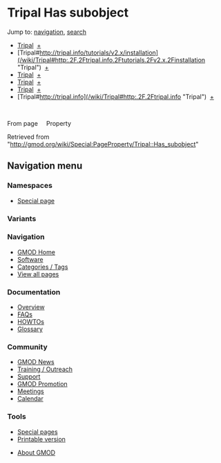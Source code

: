 <div id="mw-page-base" class="noprint">

</div>

<div id="mw-head-base" class="noprint">

</div>

<div id="content" class="mw-body" role="main">

<span id="top"></span>

<div id="mw-js-message" style="display:none;">

</div>



# <span dir="auto">Tripal Has subobject</span>

<div id="bodyContent">

<div id="contentSub">

</div>

<div id="jump-to-nav" class="mw-jump">

Jump to: [navigation](#mw-navigation), [search](#p-search)

</div>

<div id="mw-content-text">

  

- [Tripal](/wiki/Tripal#_c5e2b05d4750eb0951eb1ad5fced6761 "Tripal")
   <span class="smwbrowse">[+](/wiki/Special:Browse/Tripal-23_c5e2b05d4750eb0951eb1ad5fced6761 "Special:Browse/Tripal-23 c5e2b05d4750eb0951eb1ad5fced6761")</span>
- [Tripal#http://tripal.info/tutorials/v2.x/installation](/wiki/Tripal#http:.2F.2Ftripal.info.2Ftutorials.2Fv2.x.2Finstallation "Tripal")
   <span class="smwbrowse">[+](/wiki/Special:Browse/Tripal-23http:-2F-2Ftripal.info-2Ftutorials-2Fv2.x-2Finstallation "Special:Browse/Tripal-23http:-2F-2Ftripal.info-2Ftutorials-2Fv2.x-2Finstallation")</span>
- [Tripal](/wiki/Tripal#_780a3bd63980716b96e285070f997e2a "Tripal")
   <span class="smwbrowse">[+](/wiki/Special:Browse/Tripal-23_780a3bd63980716b96e285070f997e2a "Special:Browse/Tripal-23 780a3bd63980716b96e285070f997e2a")</span>
- [Tripal](/wiki/Tripal#_8904ca0c9942fceca83d1637dceaa4e9 "Tripal")
   <span class="smwbrowse">[+](/wiki/Special:Browse/Tripal-23_8904ca0c9942fceca83d1637dceaa4e9 "Special:Browse/Tripal-23 8904ca0c9942fceca83d1637dceaa4e9")</span>
- [Tripal](/wiki/Tripal#_c72e4a5953ad38254b5ae05e4fca68cf "Tripal")
   <span class="smwbrowse">[+](/wiki/Special:Browse/Tripal-23_c72e4a5953ad38254b5ae05e4fca68cf "Special:Browse/Tripal-23 c72e4a5953ad38254b5ae05e4fca68cf")</span>
- [Tripal#http://tripal.info](/wiki/Tripal#http:.2F.2Ftripal.info "Tripal")
   <span class="smwbrowse">[+](/wiki/Special:Browse/Tripal-23http:-2F-2Ftripal.info "Special:Browse/Tripal-23http:-2F-2Ftripal.info")</span>

 

From page     Property

</div>

<div class="printfooter">

Retrieved from
"<http://gmod.org/wiki/Special:PageProperty/Tripal::Has_subobject>"

</div>

<div id="catlinks" class="catlinks catlinks-allhidden">

</div>

<div class="visualClear">

</div>

</div>

</div>

<div id="mw-navigation">

## Navigation menu

<div id="mw-head">



<div id="left-navigation">

<div id="p-namespaces" class="vectorTabs" role="navigation"
aria-labelledby="p-namespaces-label">

### Namespaces

- <span id="ca-nstab-special">[Special
  page](/wiki/Special:PageProperty/Tripal::Has_subobject "This is a special page, you cannot edit the page itself")</span>

</div>

<div id="p-variants" class="vectorMenu emptyPortlet" role="navigation"
aria-labelledby="p-variants-label">

### 

### Variants[](#)

<div class="menu">

</div>

</div>

</div>





</div>



</div>

</div>

</div>

<div id="mw-panel">

<div id="p-logo" role="banner">

<a href="/wiki/Main_Page"
style="background-image: url(http://gmod.org/images/GMOD-cogs.png);"
title="Visit the main page"></a>

</div>

<div id="p-Navigation" class="portal" role="navigation"
aria-labelledby="p-Navigation-label">

### Navigation

<div class="body">

- <span id="n-GMOD-Home">[GMOD Home](/wiki/Main_Page)</span>
- <span id="n-Software">[Software](/wiki/GMOD_Components)</span>
- <span id="n-Categories-.2F-Tags">[Categories /
  Tags](/wiki/Categories)</span>
- <span id="n-View-all-pages">[View all
  pages](/wiki/Special:AllPages)</span>

</div>

</div>

<div id="p-Documentation" class="portal" role="navigation"
aria-labelledby="p-Documentation-label">

### Documentation

<div class="body">

- <span id="n-Overview">[Overview](/wiki/Overview)</span>
- <span id="n-FAQs">[FAQs](/wiki/Category:FAQ)</span>
- <span id="n-HOWTOs">[HOWTOs](/wiki/Category:HOWTO)</span>
- <span id="n-Glossary">[Glossary](/wiki/Glossary)</span>

</div>

</div>

<div id="p-Community" class="portal" role="navigation"
aria-labelledby="p-Community-label">

### Community

<div class="body">

- <span id="n-GMOD-News">[GMOD News](/wiki/GMOD_News)</span>
- <span id="n-Training-.2F-Outreach">[Training /
  Outreach](/wiki/Training_and_Outreach)</span>
- <span id="n-Support">[Support](/wiki/Support)</span>
- <span id="n-GMOD-Promotion">[GMOD
  Promotion](/wiki/GMOD_Promotion)</span>
- <span id="n-Meetings">[Meetings](/wiki/Meetings)</span>
- <span id="n-Calendar">[Calendar](/wiki/Calendar)</span>

</div>

</div>

<div id="p-tb" class="portal" role="navigation"
aria-labelledby="p-tb-label">

### Tools

<div class="body">

- <span id="t-specialpages"><a href="/wiki/Special:SpecialPages" accesskey="q"
  title="A list of all special pages [q]">Special pages</a></span>
- <span id="t-print"><a
  href="/mediawiki/index.php?title=Special:PageProperty/Tripal::Has_subobject&amp;printable=yes"
  rel="alternate" accesskey="p"
  title="Printable version of this page [p]">Printable version</a></span>

</div>

</div>

</div>

</div>

<div id="footer" role="contentinfo">

- <span id="footer-places-about">[About
  GMOD](/wiki/GMOD:About "GMOD:About")</span>

<!-- -->






</div>
